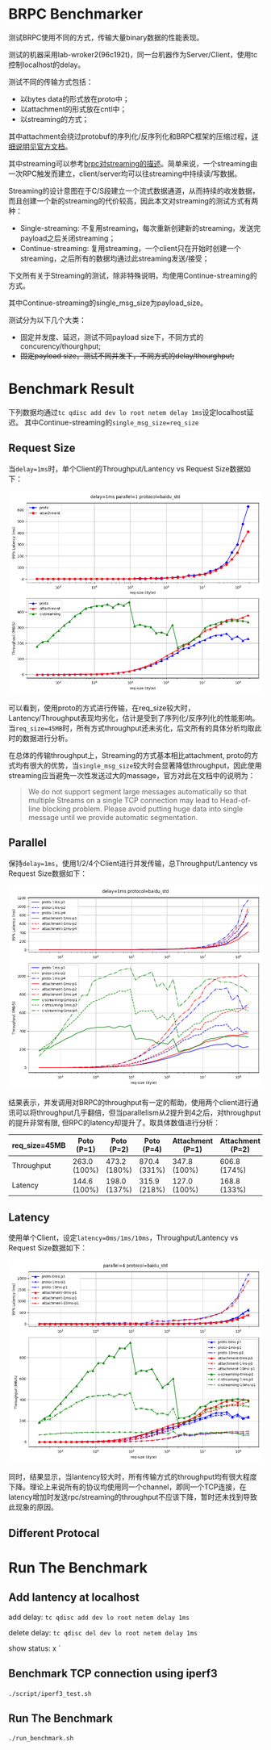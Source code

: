# BRPC Benchmarker

测试BRPC使用不同的方式，传输大量binary数据的性能表现。

测试的机器采用lab-wroker2(96c192t)，同一台机器作为Server/Client，使用tc控制localhost的delay。

测试不同的传输方式包括：
- 以bytes data的形式放在proto中；
- 以attachment的形式放在cntl中；
- 以streaming的方式；

其中attachment会绕过protobuf的序列化/反序列化和BRPC框架的压缩过程，[详细说明见官方文档](https://brpc.apache.org/docs/client/basics/#attachment)。

其中streaming可以参考[brpc对streaming的描述](https://brpc.apache.org/docs/client/streaming-rpc/)。简单来说，一个streaming由一次RPC触发而建立，client/server均可以往streaming中持续读/写数据。

Streaming的设计意图在于C/S段建立一个流式数据通道，从而持续的收发数据，而且创建一个新的streaming的代价较高，因此本文对streaming的测试方式有两种：
- Single-streaming: 不复用streaming，每次重新创建新的streaming，发送完payload之后关闭streaming；
- Continue-streaming: 复用streaming，一个client只在开始时创建一个streaming，之后所有的数据均通过此streaming发送/接受；

下文所有关于Streaming的测试，除非特殊说明，均使用Continue-streaming的方式。

其中Continue-streaming的single_msg_size为payload_size。

测试分为以下几个大类：
- 固定并发度、延迟，测试不同payload size下，不同方式的concurency/thourghput;
- ~~固定payload size，测试不同并发下，不同方式的delay/thourghput;~~

# Benchmark Result

下列数据均通过`tc qdisc add dev lo root netem delay 1ms`设定localhost延迟。
其中Continue-streaming的`single_msg_size=req_size`

## Request Size
当`delay=1ms`时，单个Client的Throughput/Lantency vs Request Size数据如下：

![delay=1ms, parallel=1](./result/figs/req-size_delay1ms_reqsz(256-256m)_para(1)_streamsz(8k)_prot(baidu_std).png)

可以看到，使用proto的方式进行传输，在req_size较大时，Lantency/Throughput表现均劣化，估计是受到了序列化/反序列化的性能影响。
当`req_size=45MB`时，所有方式throughput还未劣化，后文所有的具体分析均取此时的数据进行分析。

在总体的传输throughput上，Streaming的方式基本相比attachment, proto的方式均有很大的优势，当`single_msg_size`较大时会显著降低throughput，因此使用streaming应当避免一次性发送过大的massage，官方对此在文档中的说明为：
>We do not support segment large messages automatically so that multiple Streams on a single TCP connection may lead to Head-of-line blocking problem. Please avoid putting huge data into single message until we provide automatic segmentation.

## Parallel
保持`delay=1ms`，使用1/2/4个Client进行并发传输，总Throughput/Lantency vs Request Size数据如下：

![delay=1ms](./result/figs/req-size_delay(1ms)_reqsz(256-256m)_paras_streamsz(8k)_prot(baidu_std).png)

结果表示，并发调用对BRPC的throughput有一定的帮助，使用两个client进行通讯可以将throughput几乎翻倍，但当parallelism从2提升到4之后，对throughput的提升非常有限, 但RPC的latency却提升了。取具体数值进行分析：

| req_size=45MB | Poto (P=1) | Poto (P=2) | Poto (P=4)      | Attachment (P=1) | Attachment (P=2) | Attachment (P=4)  |
| -----------  | -----------  | ---------- | ----------      | -----------  | ---------- | ----------      |
| Throughput   | 263.0 (100%) | 473.2 (180%) | 870.4 (331%)  | 347.8 (100%) | 606.8 (174%) | 991.6 (285%) |
| Latency      | 144.6 (100%) | 198.0 (137%) | 315.9 (218%)  | 127.0 (100%) | 168.8 (133%) | 263.6 (208%) |


## Latency
使用单个Client，设定`latency=0ms/1ms/10ms`，Throughput/Lantency vs Request Size数据如下：

![delay=1ms](./result/figs/req-size_delays_reqsz(256-256m)_para(1)_streamsz(8k)_prot(baidu_std).png)

同时，结果显示，当lantency较大时，所有传输方式的throughput均有很大程度下降。理论上来说所有的协议均使用同一个channel，即同一个TCP连接，在latency增加时发送rpc/streaming的throughput不应该下降，暂时还未找到导致此现象的原因。



## Different Protocal




# Run The Benchmark

## Add lantency at localhost

add delay:
`tc qdisc add dev lo root netem delay 1ms`

delete delay:
`tc qdisc del dev lo root netem delay 1ms`

show status:
x   `

## Benchmark TCP connection using iperf3

`./script/iperf3_test.sh`

## Run The Benchmark

`./run_benchmark.sh`


